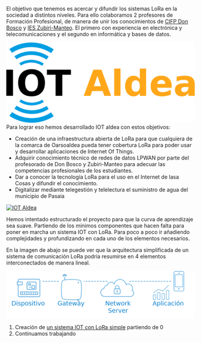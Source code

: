 El objetivo que tenemos es acercar y difundir los sistemas LoRa en la sociedad a distintos niveles. Para ello colaboramos 2 profesores de Formación Profesional, de manera de unir los conocimientos de [CIFP Don Bosco](http://fpdonbosco.com/) y [IES Zubiri-Manteo](https://zubirimanteo.hezkuntza.net/eu/inicio). El primero con experiencia en electrónica y telecomunicaciones y el segundo en informática y bases de datos. 

![](./Imagenes/IOTaldeaLogo.png)Para lograr eso hemos desarrollado IOT aldea con estos objetivos:

- Creación de una infraestructura abierta de LoRa para que cualquiera de la comarca de Oarsoaldea pueda tener cobertura LoRa para poder usar y desarrollar aplicaciones de Internet Of Things.
- Adquirir conocimiento técnico de redes de datos LPWAN por parte del profesorado de Don Bosco y Zubiri-Manteo para adecuar las competencias profesionales de los estudiantes.
- Dar a conocer la tecnología LoRa para el uso en el Internet de lasa Cosas y difundir el conocimiento.
- Digitalizar mediante telegestión y telelectura el suministro de agua del municipio de Pasaia

[![IOT Aldea](https://img.youtube.com/vi/DE_vUc4cTvA/0.jpg)](https://www.youtube.com/watch?v=DE_vUc4cTvA "IOT Aldea")

Hemos intentado estructurado el proyecto para que la curva de aprendizaje sea suave. Partiendo de los mínimos componentes que hacen falta para poner en marcha un sistema IOT con LoRa. Para poco a poco ir añadiendo complejidades y profundizando en cada uno de los elementos necesarios.

En la imagen de abajo se puede ver que la arquitectura  simplificada de un sistema de comunicación LoRa podría resumirse en 4 elementos interconectados de manera lineal.

![](./Imagenes/architecture-texto.png)

1. Creación de [un sistema IOT con LoRa simple](./Sistema_Simple/Sist-Simple-LoRa.md) partiendo de 0
2. Continuamos trabajando